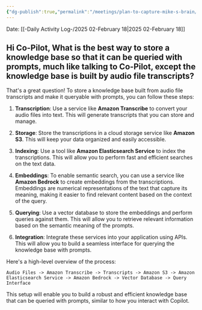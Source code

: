 ```yaml
---
{"dg-publish":true,"permalink":"/meetings/plan-to-capture-mike-s-brain/","noteIcon":"","created":"2025-07-07T14:23:46.034-05:00"}
---
```


Date: [[-Daily Activity Log-/2025 02-February 18\|2025 02-February 18]]

## Hi Co-Pilot, What is the best way to store a knowledge base so that it can be queried with prompts, much like talking to Co-Pilot, except the knowledge base is built by audio file transcripts?

That's a great question! To store a knowledge base built from audio file transcripts and make it queryable with prompts, you can follow these steps:

1. **Transcription**: Use a service like **Amazon Transcribe** to convert your audio files into text. This will generate transcripts that you can store and manage.

2. **Storage**: Store the transcriptions in a cloud storage service like **Amazon S3**. This will keep your data organized and easily accessible.

3. **Indexing**: Use a tool like **Amazon Elasticsearch Service** to index the transcriptions. This will allow you to perform fast and efficient searches on the text data.

4. **Embeddings**: To enable semantic search, you can use a service like **Amazon Bedrock** to create embeddings from the transcriptions. Embeddings are numerical representations of the text that capture its meaning, making it easier to find relevant content based on the context of the query.

5. **Querying**: Use a vector database to store the embeddings and perform queries against them. This will allow you to retrieve relevant information based on the semantic meaning of the prompts.

6. **Integration**: Integrate these services into your application using APIs. This will allow you to build a seamless interface for querying the knowledge base with prompts.

Here's a high-level overview of the process:

```plaintext
Audio Files -> Amazon Transcribe -> Transcripts -> Amazon S3 -> Amazon Elasticsearch Service -> Amazon Bedrock -> Vector Database -> Query Interface
```

This setup will enable you to build a robust and efficient knowledge base that can be queried with prompts, similar to how you interact with Copilot.

